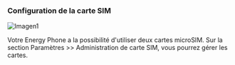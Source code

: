 ### Configuration de la carte SIM

![Imagen1](http://static.energysistem.com/images/manuals/39594/542d0d86e4869.jpg)

Votre Energy Phone a la possibilité d'utiliser deux cartes microSIM. Sur la section Paramètres >> Administration de carte SIM, vous pourrez gérer les cartes.
